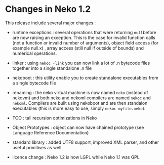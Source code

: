 # Changes in Neko 1.2

This release include several major changes : 

- runtime exceptions : several operations that were returning `null`before are now raising an exception. This is the case for invalid function calls (not a function or invalid number of arguments), object field access (for example null.x) , array access (still null if outside of bounds) and numerical operations.

- linker : using `nekoc -link` you can now link a lot of .n bytecode files together into a single standalone .n file

- nekoboot : this utility enable you to create standalone executables from a single bytecode file

- renaming : the neko virtual machine is now named `neko` (instead of nekovm) and both neko and nekoml compilers are named `nekoc` and `nekoml`. Compilers are built using nekoboot and are then standalon executables (this is more easy to use, simply `nekoc myfile.neko`).

- TCO : tail recursion optimizations in Neko

- Object Prototypes : object can now have chained prototype (see Language Reference Documentation)

- standard library : added UTF8 support, improved XML parser, and other useful primitives as well

- licence change : Neko 1.2 is now LGPL while Neko 1.1 was GPL 
